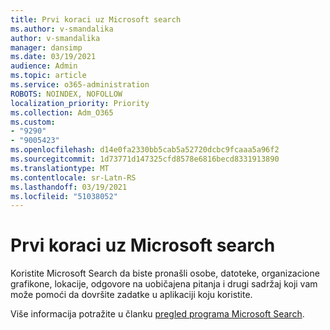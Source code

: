 ```yaml
---
title: Prvi koraci uz Microsoft search
ms.author: v-smandalika
author: v-smandalika
manager: dansimp
ms.date: 03/19/2021
audience: Admin
ms.topic: article
ms.service: o365-administration
ROBOTS: NOINDEX, NOFOLLOW
localization_priority: Priority
ms.collection: Adm_O365
ms.custom:
- "9290"
- "9005423"
ms.openlocfilehash: d14e0fa2330bb5cab5a52720dcbc9fcaaa5a96f2
ms.sourcegitcommit: 1d73771d147325cfd8578e6816becd8331913890
ms.translationtype: MT
ms.contentlocale: sr-Latn-RS
ms.lasthandoff: 03/19/2021
ms.locfileid: "51038052"
---
```

# <a name="get-started-with-microsoft-search"></a>Prvi koraci uz Microsoft search

Koristite Microsoft Search da biste pronašli osobe, datoteke, organizacione grafikone, lokacije, odgovore na uobičajena pitanja i drugi sadržaj koji vam može pomoći da dovršite zadatke u aplikaciji koju koristite.

Više informacija potražite u članku [pregled programa Microsoft Search](https://docs.microsoft.com/microsoftsearch/overview-microsoft-search).